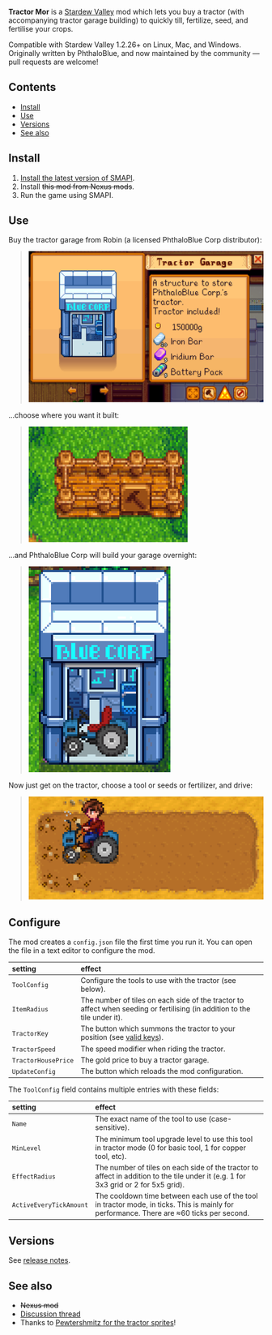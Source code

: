 ﻿**Tractor Mor** is a [Stardew Valley](http://stardewvalley.net/) mod which lets you buy a tractor
(with accompanying tractor garage building) to quickly till, fertilize, seed, and fertilise your
crops.

Compatible with Stardew Valley 1.2.26+ on Linux, Mac, and Windows. Originally written by PhthaloBlue,
and now maintained by the community — pull requests are welcome!

## Contents
* [Install](#install)
* [Use](#use)
* [Versions](#versions)
* [See also](#see-also)

## Install
1. [Install the latest version of SMAPI](http://canimod.com/for-players/install-smapi).
2. Install <s>this mod from Nexus mods</s>.
3. Run the game using SMAPI.

## Use
Buy the tractor garage from Robin (a licensed PhthaloBlue Corp distributor):
> ![](screenshots/buy-garage.png)

...choose where you want it built:
> ![](screenshots/build-garage.png)

...and PhthaloBlue Corp will build your garage overnight:
> ![](screenshots/final-garage.png)

Now just get on the tractor, choose a tool or seeds or fertilizer, and drive:
> ![](screenshots/tractor.png)

## Configure
The mod creates a `config.json` file the first time you run it. You can open the file in a text
editor to configure the mod.

setting | effect
:------ | :-----
`ToolConfig` | Configure the tools to use with the tractor (see below).
`ItemRadius` | The number of tiles on each side of the tractor to affect when seeding or fertilising (in addition to the tile under it).
`TractorKey` | The button which summons the tractor to your position (see [valid keys](https://msdn.microsoft.com/en-us/library/microsoft.xna.framework.input.keys.aspx)).
`TractorSpeed` | The speed modifier when riding the tractor.
`TractorHousePrice` | The gold price to buy a tractor garage.
`UpdateConfig` | The button which reloads the mod configuration.

The `ToolConfig` field contains multiple entries with these fields:

setting | effect
:------ | :-----
`Name` | The exact name of the tool to use (case-sensitive).
`MinLevel` | The minimum tool upgrade level to use this tool in tractor mode (0 for basic tool, 1 for copper tool, etc).
`EffectRadius` | The number of tiles on each side of the tractor to affect in addition to the tile under it (e.g. 1 for 3x3 grid or 2 for 5x5 grid).
`ActiveEveryTickAmount` | The cooldown time between each use of the tool in tractor mode, in ticks. This is mainly for performance. There are ≈60 ticks per second.

## Versions
See [release notes](release-notes.md).

## See also
* <s>Nexus mod</s>
* [Discussion thread](http://community.playstarbound.com/threads/gameplay-mod-tractor-mod.126955/)
* Thanks to [Pewtershmitz for the tractor sprites](http://community.playstarbound.com/threads/tractor-v-1-3-horse-replacement.108604/)!
